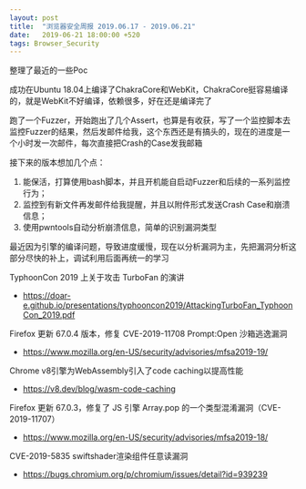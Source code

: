 ```yaml
---
layout: post
title:  "浏览器安全周报 2019.06.17 - 2019.06.21"
date:   2019-06-21 18:00:00 +520
tags: Browser_Security
---
```


整理了最近的一些Poc

成功在Ubuntu 18.04上编译了ChakraCore和WebKit，ChakraCore挺容易编译的，就是WebKit不好编译，依赖很多，好在还是编译完了

跑了一个Fuzzer，开始跑出了几个Assert，也算是有收获，写了一个监控脚本去监控Fuzzer的结果，然后发邮件给我，这个东西还是有搞头的，现在的进度是一个小时发一次邮件，每次直接把Crash的Case发我邮箱

接下来的版本想加几个点：
1. 能保活，打算使用bash脚本，并且开机能自启动Fuzzer和后续的一系列监控行为；
2. 监控到有新文件再发邮件给我提醒，并且以附件形式发送Crash Case和崩溃信息；
3. 使用pwntools自动分析崩溃信息，简单的识别漏洞类型

最近因为引擎的编译问题，导致进度缓慢，现在以分析漏洞为主，先把漏洞分析这部分尽快的补上，调试利用后面再统一的学习

TyphoonCon 2019 上关于攻击 TurboFan 的演讲
- https://doar-e.github.io/presentations/typhooncon2019/AttackingTurboFan_TyphoonCon_2019.pdf
   
Firefox 更新 67.0.4 版本，修复 CVE-2019-11708 Prompt:Open 沙箱逃逸漏洞
- https://www.mozilla.org/en-US/security/advisories/mfsa2019-19/

Chrome v8引擎为WebAssembly引入了code caching以提高性能
- https://v8.dev/blog/wasm-code-caching

Firefox 更新 67.0.3，修复了 JS 引擎 Array.pop 的一个类型混淆漏洞（CVE-2019-11707）
- https://www.mozilla.org/en-US/security/advisories/mfsa2019-18/

CVE-2019-5835 swiftshader渲染组件任意读漏洞
- https://bugs.chromium.org/p/chromium/issues/detail?id=939239